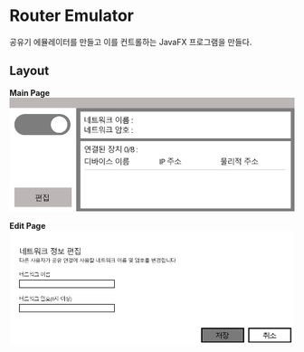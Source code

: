 # Router Emulator

공유기 에뮬레이터를 만들고 이를 컨트롤하는 JavaFX 프로그램을 만들다.

## Layout
**Main Page**
![Main Page](MainPage.png)

**Edit Page**
![Edit Page](EditPage.png)
